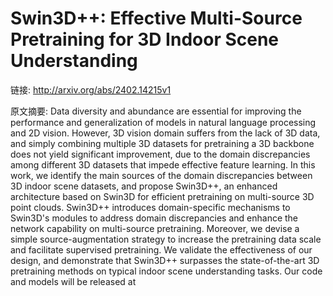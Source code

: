 # Swin3D++: Effective Multi-Source Pretraining for 3D Indoor Scene Understanding

链接: http://arxiv.org/abs/2402.14215v1

原文摘要:
Data diversity and abundance are essential for improving the performance and
generalization of models in natural language processing and 2D vision. However,
3D vision domain suffers from the lack of 3D data, and simply combining
multiple 3D datasets for pretraining a 3D backbone does not yield significant
improvement, due to the domain discrepancies among different 3D datasets that
impede effective feature learning. In this work, we identify the main sources
of the domain discrepancies between 3D indoor scene datasets, and propose
Swin3D++, an enhanced architecture based on Swin3D for efficient pretraining on
multi-source 3D point clouds. Swin3D++ introduces domain-specific mechanisms to
Swin3D's modules to address domain discrepancies and enhance the network
capability on multi-source pretraining. Moreover, we devise a simple
source-augmentation strategy to increase the pretraining data scale and
facilitate supervised pretraining. We validate the effectiveness of our design,
and demonstrate that Swin3D++ surpasses the state-of-the-art 3D pretraining
methods on typical indoor scene understanding tasks. Our code and models will
be released at 